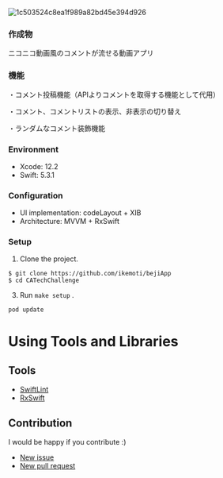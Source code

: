 

![1c503524c8ea1f989a82bd45e394d926](https://www.cyberagent.co.jp/files/topics/24426_ext_03_0.jpg?width=250&height=141)

### 作成物

ニコニコ動画風のコメントが流せる動画アプリ

### 機能

・コメント投稿機能（APIよりコメントを取得する機能として代用）

・コメント、コメントリストの表示、非表示の切り替え

・ランダムなコメント装飾機能

### Environment

- Xcode: 12.2
- Swift: 5.3.1

### Configuration

- UI implementation: codeLayout + XIB
- Architecture: MVVM + RxSwift

### Setup

1. Clone the project.

```
$ git clone https://github.com/ikemoti/bejiApp
$ cd CATechChallenge
```

3. Run `make setup` .  
```pod
pod update
```

# Using Tools and Libraries

## Tools
- [SwiftLint](https://github.com/realm/SwiftLint)
- [RxSwift](https://github.com/realm/SwiftLint)

## Contribution

I would be happy if you contribute :)

- [New issue](https://github.com/ikemoti/CATechChallenge/issues/new)
- [New pull request](https://github.com/ikemoti/CATechChallenge/compare)



